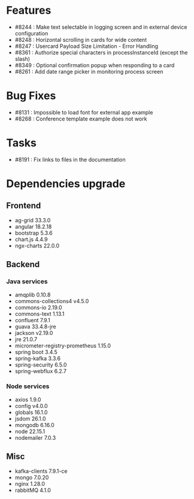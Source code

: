 
# Features

- #8244 : Make text selectable in logging screen and in external device configuration
- #8248 : Horizontal scrolling in cards for wide content
- #8247 : Usercard Payload Size Limitation - Error Handling
- #8361 : Authorize special characters in processInstanceId (except the slash)
- #8349 : Optional confirmation popup when responding to a card
- #8261 : Add date range picker in monitoring process screen

# Bug Fixes

- #8131 : Impossible to load font for external app example
- #8268 : Conference template example does not work


# Tasks

- #8191 : Fix links to files in the documentation
  
# Dependencies upgrade

## Frontend

- ag-grid 33.3.0
- angular 18.2.18
- bootstrap 5.3.6
- chart.js 4.4.9
- ngx-charts 22.0.0
  
## Backend 

### Java services 

- amqplib 0.10.8
- commons-collections4 v4.5.0
- commons-io 2.19.0
- commons-text 1.13.1
- confluent 7.9.1
- guava 33.4.8-jre
- jackson v2.19.0
- jre 21.0.7
- micrometer-registry-prometheus 1.15.0
- spring boot 3.4.5
- spring-kafka 3.3.6
- spring-security 6.5.0
- spring-webflux 6.2.7

### Node services

- axios 1.9.0
- config v4.0.0
- globals 16.1.0
- jsdom 26.1.0
- mongodb 6.16.0
- node 22.15.1
- nodemailer 7.0.3


## Misc

- kafka-clients 7.9.1-ce
- mongo 7.0.20
- nginx 1.28.0
- rabbitMQ 4.1.0








